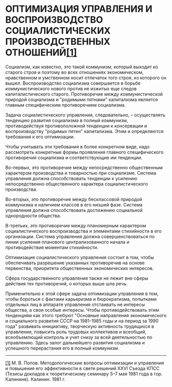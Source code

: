 # ОПТИМИЗАЦИЯ УПРАВЛЕНИЯ И ВОСПРОИЗВОДСТВО СОЦИАЛИСТИЧЕСКИХ ПРОИЗВОДСТВЕННЫХ ОТНОШЕНИЙ[[1]](#_ftn1)

Социализм, как известно, это такой коммунизм, который выходит из старого строя и поэтому во всех отношениях экономическом, нравственном и умственном носит отпечаток того строя, из которого он вышел. Воспроизводство социализма совершается в борьбе коммунистического нового против не изжитых еще следов капиталистического старого. Противоречие между коммунистической природой социализма и "родимыми пятнами" капитализма является главным специфическим противоречием социализма.

Задача социалистического управления, следовательно, – осуществлять тенденцию развития социализма в полный коммунизм, противодействуя противоположной тенденции к консервации и воспроизводству "родимых пятен" капитализма. Этим и определяются требования к его оптимизации.

Чтобы учитывать эти требования в более конкретном виде, надо рассмотреть конкретные формы проявления главного специфического противоречия социализма и соответствующие им тенденции.

Во-первых, это противоречие между непосредственно общественным характером производства и товарностью при социализме. Система управления должна способствовать тенденции к усилению непосредственно общественного характера социалистического производства.

Во-вторых, это противоречие между бесклассовой природой коммунизма и наличием классов в его низшей фазе. Система управления должна способствовать достижению социальной однородности общества.

В-третьих, это противоречие между планомерным характером социалистического воспроизводства и элементами стихийности в его организации. Система управления должна совершенствоваться по линии усиления планового централизованного начала и противодействия моментам стихийности.

Оптимизация социалистического управления состоит в том, чтобы обеспечивать разрешение указанных противоречив на основе первенства, приоритета общественных экономических интересов.

Сфера государственного управления также не лежит вне сферы действия тех противоречий, о которых выше шла речь.

Применительно к этой сфере задача оптимизации управления в том, чтобы бороться с фактами карьеризма и бюрократизма, попытками отдельных лиц в аппарате управления отстаивать не интересы общества, а свои особые интересы. Чтобы противодействовать этим тенденциям как этого требуют "Основные направления экономического и социального развития СССР на 1981-1985 годы и на период за 1990 года" развивать инициативу, творческую активность трудящихся в управлении, повысить роль трудовых коллективов и всеобщий, всеобъемлющий контроль и учет снизу за всей деятельностью по управлению. Здесь залог дальнейшего развития социализма и успешного перерастания его в полный коммунизм.

  

  

---

[[1]](#_ftnref1) М. В. Попов. Методологические вопросы оптимизации и управления и повышения его эффективности в свете решений XXVI Съезда КПСС (Тезисы докладов к теоретическому семинару 5–7 мая 1981 года в гор. Калинине). Калинин. 1981 г.